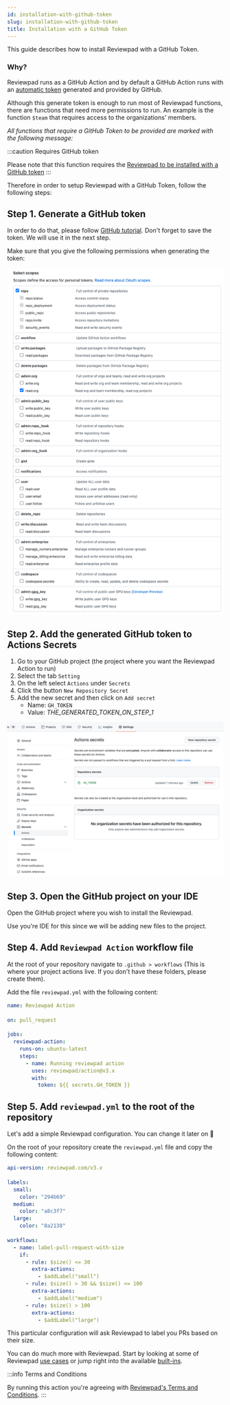 ```yaml
---
id: installation-with-github-token
slug: installation-with-github-token
title: Installation with a GitHub Token
---
```


This guide describes how to install Reviewpad with a GitHub Token.

### Why?

Reviewpad runs as a GitHub Action and by default a GitHub Action runs with an [automatic token](https://docs.github.com/en/actions/security-guides/automatic-token-authentication) generated and provided by GitHub.

Although this generate token is enough to run most of Reviewpad functions, there are functions that need more permissions to run. An example is the function `$team` that requires access to the organizations' members.

_All functions that require a GitHub Token to be provided are marked with the following message:_

:::caution Requires GitHub token

Please note that this function requires the [Reviewpad to be installed with a GitHub token](/getting-started/installation-action-tokenized)
:::

Therefore in order to setup Reviewpad with a GitHub Token, follow the following steps:

## Step 1. Generate a GitHub token

In order to do that, please follow [GitHub tutorial](https://docs.github.com/en/authentication/keeping-your-account-and-data-secure/creating-a-personal-access-token). Don't forget to save the token. We will use it in the next step.

Make sure that you give the following permissions when generating the token:

![GitHub Permissions](/img/install-token-permissions.png)

## Step 2. Add the generated GitHub token to Actions Secrets

1. Go to your GitHub project (the project where you want the Reviewpad Action to run)
2. Select the tab `Setting`
3. On the left select `Actions` under `Secrets`
4. Click the button `New Repository Secret`
5. Add the new secret and then click on `Add secret`
   - Name: `GH_TOKEN`
   - Value: _THE_GENERATED_TOKEN_ON_STEP_1_

![GitHub Secrets](/img/install-token-secrets.png)

## Step 3. Open the GitHub project on your IDE

Open the GitHub project where you wish to install the Reviewpad.

Use you're IDE for this since we will be adding new files to the project.

## Step 4. Add `Reviewpad Action` workflow file

At the root of your repository navigate to `.github > workflows` (This is where your project actions live. If you don't have these folders, please create them).

Add the file `reviewpad.yml` with the following content:

```yaml
name: Reviewpad Action

on: pull_request

jobs:
  reviewpad-action:
    runs-on: ubuntu-latest
    steps:
      - name: Running reviewpad action
        uses: reviewpad/action@v3.x
        with:
          token: ${{ secrets.GH_TOKEN }}
```

## Step 5. Add `reviewpad.yml` to the root of the repository

Let's add a simple Reviewpad configuration. You can change it later on :muscle:

On the root of your repository create the `reviewpad.yml` file and copy the following content:

```yaml
api-version: reviewpad.com/v3.x

labels:
  small:
    color: "294b69"
  medium:
    color: "a8c3f7"
  large:
    color: "8a2138"

workflows:
  - name: label-pull-request-with-size
    if:
      - rule: $size() <= 30
        extra-actions:
          - $addLabel("small")
      - rule: $size() > 30 && $size() <= 100
        extra-actions:
          - $addLabel("medium")
      - rule: $size() > 100
        extra-actions:
          - $addLabel("large")
```

This particular configuration will ask Reviewpad to label you PRs based on their size.

You can do much more with Reviewpad. Start by looking at some of Reviewpad [use cases](/use-cases) or jump right into the available [built-ins](/guides/built-ins).

:::info Terms and Conditions

By running this action you're agreeing with [Reviewpad's Terms and Conditions](https://reviewpad.com/terms-and-conditions/).
:::
